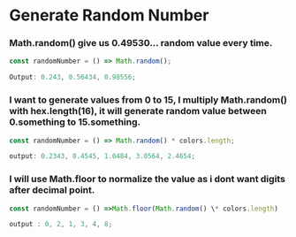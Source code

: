 # Generate Random Number

### Math.random() give us 0.49530... random value every time.

```js
const randomNumber = () => Math.random();

Output: 0.243, 0.56434, 0.98556;
```

### I want to generate values from 0 to 15, I multiply Math.random() with hex.length(16), it will generate random value between 0.something to 15.something.

```js
const randomNumber = () => Math.random() * colors.length;

output: 0.2343, 0.4545, 1.0484, 3.0564, 2.4654;
```

### I will use Math.floor to normalize the value as i dont want digits after decimal point.

```js
const randomNumber = () =>Math.floor(Math.random() \* colors.length)

output : 0, 2, 1, 3, 4, 8;
```
